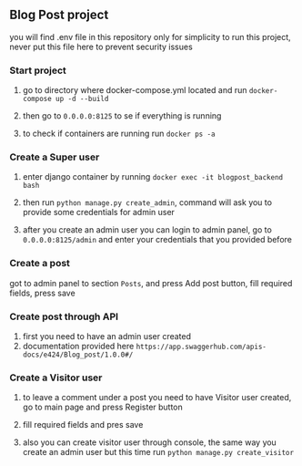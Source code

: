 ## Blog Post project

you will find .env file in this repository only for simplicity
to run this project, never put this file here to prevent security issues

### Start project
1) go to directory where docker-compose.yml located and 
    run `docker-compose up -d --build`
   
2) then go to `0.0.0.0:8125` to se if everything is running

3) to check if containers are running run `docker ps -a`

### Create a Super user
1) enter django container by running `docker exec -it blogpost_backend bash`

2) then run `python manage.py create_admin`, command will ask you to
    provide some credentials for admin user
   
3) after you create an admin user you can login to admin panel,
    go to `0.0.0.0:8125/admin` and enter your credentials that you provided before
   
### Create a post
got to admin panel to section `Posts`, and press Add post button,
fill required fields, press save
   
### Create post through API
1) first you need to have an admin user created
2) documentation provided here `https://app.swaggerhub.com/apis-docs/e424/Blog_post/1.0.0#/`

### Create a Visitor user
1) to leave a comment under a post you need to have Visitor 
   user created, go to main page and press Register button
   
2) fill required fields and pres save

3) also you can create visitor user through console, the same
way you create an admin user but this time run `python manage.py create_visitor`
